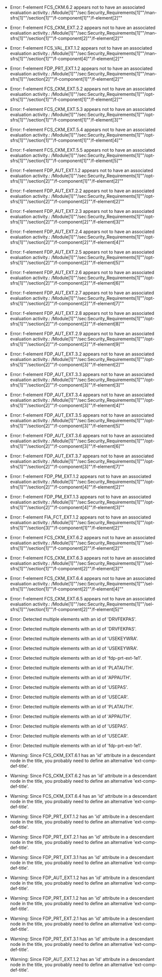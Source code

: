 * Error: f-element FCS_CKM.6.2  appears not to have an associated evaluation activity.:
        /Module[1]""/sec:Security_Requirements[1]""/man-sfrs[1]""/section[1]""/f-component[1]""/f-element[2]""
* Error: f-element FCS_CKM_EXT.2.2  appears not to have an associated evaluation activity.:
        /Module[1]""/sec:Security_Requirements[1]""/man-sfrs[1]""/section[1]""/f-component[2]""/f-element[2]""
* Error: f-element FCS_VAL_EXT.1.2  appears not to have an associated evaluation activity.:
        /Module[1]""/sec:Security_Requirements[1]""/man-sfrs[1]""/section[1]""/f-component[4]""/f-element[2]""
* Error: f-element FDP_PRT_EXT.1.2  appears not to have an associated evaluation activity.:
        /Module[1]""/sec:Security_Requirements[1]""/man-sfrs[1]""/section[2]""/f-component[1]""/f-element[2]""
* Error: f-element FCS_CKM_EXT.5.2  appears not to have an associated evaluation activity.:
        /Module[1]""/sec:Security_Requirements[1]""/opt-sfrs[1]""/section[1]""/f-component[1]""/f-element[2]""
* Error: f-element FCS_CKM_EXT.5.3  appears not to have an associated evaluation activity.:
        /Module[1]""/sec:Security_Requirements[1]""/opt-sfrs[1]""/section[1]""/f-component[1]""/f-element[3]""
* Error: f-element FCS_CKM_EXT.5.4  appears not to have an associated evaluation activity.:
        /Module[1]""/sec:Security_Requirements[1]""/opt-sfrs[1]""/section[1]""/f-component[1]""/f-element[4]""
* Error: f-element FCS_CKM_EXT.5.5  appears not to have an associated evaluation activity.:
        /Module[1]""/sec:Security_Requirements[1]""/opt-sfrs[1]""/section[1]""/f-component[1]""/f-element[5]""
* Error: f-element FDP_AUT_EXT.1.2  appears not to have an associated evaluation activity.:
        /Module[1]""/sec:Security_Requirements[1]""/opt-sfrs[1]""/section[2]""/f-component[1]""/f-element[2]""
* Error: f-element FDP_AUT_EXT.2.2  appears not to have an associated evaluation activity.:
        /Module[1]""/sec:Security_Requirements[1]""/opt-sfrs[1]""/section[2]""/f-component[2]""/f-element[2]""
* Error: f-element FDP_AUT_EXT.2.3  appears not to have an associated evaluation activity.:
        /Module[1]""/sec:Security_Requirements[1]""/opt-sfrs[1]""/section[2]""/f-component[2]""/f-element[3]""
* Error: f-element FDP_AUT_EXT.2.4  appears not to have an associated evaluation activity.:
        /Module[1]""/sec:Security_Requirements[1]""/opt-sfrs[1]""/section[2]""/f-component[2]""/f-element[4]""
* Error: f-element FDP_AUT_EXT.2.5  appears not to have an associated evaluation activity.:
        /Module[1]""/sec:Security_Requirements[1]""/opt-sfrs[1]""/section[2]""/f-component[2]""/f-element[5]""
* Error: f-element FDP_AUT_EXT.2.6  appears not to have an associated evaluation activity.:
        /Module[1]""/sec:Security_Requirements[1]""/opt-sfrs[1]""/section[2]""/f-component[2]""/f-element[6]""
* Error: f-element FDP_AUT_EXT.2.7  appears not to have an associated evaluation activity.:
        /Module[1]""/sec:Security_Requirements[1]""/opt-sfrs[1]""/section[2]""/f-component[2]""/f-element[7]""
* Error: f-element FDP_AUT_EXT.2.8  appears not to have an associated evaluation activity.:
        /Module[1]""/sec:Security_Requirements[1]""/opt-sfrs[1]""/section[2]""/f-component[2]""/f-element[8]""
* Error: f-element FDP_AUT_EXT.2.9  appears not to have an associated evaluation activity.:
        /Module[1]""/sec:Security_Requirements[1]""/opt-sfrs[1]""/section[2]""/f-component[2]""/f-element[9]""
* Error: f-element FDP_AUT_EXT.3.2  appears not to have an associated evaluation activity.:
        /Module[1]""/sec:Security_Requirements[1]""/opt-sfrs[1]""/section[2]""/f-component[3]""/f-element[2]""
* Error: f-element FDP_AUT_EXT.3.3  appears not to have an associated evaluation activity.:
        /Module[1]""/sec:Security_Requirements[1]""/opt-sfrs[1]""/section[2]""/f-component[3]""/f-element[3]""
* Error: f-element FDP_AUT_EXT.3.4  appears not to have an associated evaluation activity.:
        /Module[1]""/sec:Security_Requirements[1]""/opt-sfrs[1]""/section[2]""/f-component[3]""/f-element[4]""
* Error: f-element FDP_AUT_EXT.3.5  appears not to have an associated evaluation activity.:
        /Module[1]""/sec:Security_Requirements[1]""/opt-sfrs[1]""/section[2]""/f-component[3]""/f-element[5]""
* Error: f-element FDP_AUT_EXT.3.6  appears not to have an associated evaluation activity.:
        /Module[1]""/sec:Security_Requirements[1]""/opt-sfrs[1]""/section[2]""/f-component[3]""/f-element[6]""
* Error: f-element FDP_AUT_EXT.3.7  appears not to have an associated evaluation activity.:
        /Module[1]""/sec:Security_Requirements[1]""/opt-sfrs[1]""/section[2]""/f-component[3]""/f-element[7]""
* Error: f-element FDP_PM_EXT.1.2  appears not to have an associated evaluation activity.:
        /Module[1]""/sec:Security_Requirements[1]""/opt-sfrs[1]""/section[2]""/f-component[4]""/f-element[2]""
* Error: f-element FDP_PM_EXT.1.3  appears not to have an associated evaluation activity.:
        /Module[1]""/sec:Security_Requirements[1]""/opt-sfrs[1]""/section[2]""/f-component[4]""/f-element[3]""
* Error: f-element FIA_FCT_EXT.1.2  appears not to have an associated evaluation activity.:
        /Module[1]""/sec:Security_Requirements[1]""/opt-sfrs[1]""/section[3]""/f-component[1]""/f-element[2]""
* Error: f-element FCS_CKM_EXT.6.2  appears not to have an associated evaluation activity.:
        /Module[1]""/sec:Security_Requirements[1]""/sel-sfrs[1]""/section[1]""/f-component[2]""/f-element[2]""
* Error: f-element FCS_CKM_EXT.6.3  appears not to have an associated evaluation activity.:
        /Module[1]""/sec:Security_Requirements[1]""/sel-sfrs[1]""/section[1]""/f-component[2]""/f-element[3]""
* Error: f-element FCS_CKM_EXT.6.4  appears not to have an associated evaluation activity.:
        /Module[1]""/sec:Security_Requirements[1]""/sel-sfrs[1]""/section[1]""/f-component[2]""/f-element[4]""
* Error: f-element FCS_CKM_EXT.6.5  appears not to have an associated evaluation activity.:
        /Module[1]""/sec:Security_Requirements[1]""/sel-sfrs[1]""/section[1]""/f-component[2]""/f-element[5]""
* Error: Detected multiple elements with an id of 'DRVFEKPAS'.
* Error: Detected multiple elements with an id of 'DRVFEKPAS'.
* Error: Detected multiple elements with an id of 'USEKEYWRA'.
* Error: Detected multiple elements with an id of 'USEKEYWRA'.
* Error: Detected multiple elements with an id of 'fdp-prt-ext-1e1'.
* Error: Detected multiple elements with an id of 'PLATAUTH'.
* Error: Detected multiple elements with an id of 'APPAUTH'.
* Error: Detected multiple elements with an id of 'USEPAS'.
* Error: Detected multiple elements with an id of 'USECAR'.
* Error: Detected multiple elements with an id of 'PLATAUTH'.
* Error: Detected multiple elements with an id of 'APPAUTH'.
* Error: Detected multiple elements with an id of 'USEPAS'.
* Error: Detected multiple elements with an id of 'USECAR'.
* Error: Detected multiple elements with an id of 'fdp-prt-ext-1e1'.
* Warning: Since FCS_CKM_EXT.6.1 has an 'id' attribute in a descendant node in the title, you probably need to define an alternative 'ext-comp-def-title'.
                       
* Warning: Since FCS_CKM_EXT.6.2 has an 'id' attribute in a descendant node in the title, you probably need to define an alternative 'ext-comp-def-title'.
                       
* Warning: Since FCS_CKM_EXT.6.4 has an 'id' attribute in a descendant node in the title, you probably need to define an alternative 'ext-comp-def-title'.
                       
* Warning: Since FDP_PRT_EXT.1.2 has an 'id' attribute in a descendant node in the title, you probably need to define an alternative 'ext-comp-def-title'.
                       
* Warning: Since FDP_PRT_EXT.2.1 has an 'id' attribute in a descendant node in the title, you probably need to define an alternative 'ext-comp-def-title'.
                       
* Warning: Since FDP_PRT_EXT.3.1 has an 'id' attribute in a descendant node in the title, you probably need to define an alternative 'ext-comp-def-title'.
                       
* Warning: Since FDP_AUT_EXT.1.2 has an 'id' attribute in a descendant node in the title, you probably need to define an alternative 'ext-comp-def-title'.
                       
* Warning: Since FDP_PRT_EXT.1.2 has an 'id' attribute in a descendant node in the title, you probably need to define an alternative 'ext-comp-def-title'.
                       
* Warning: Since FDP_PRT_EXT.2.1 has an 'id' attribute in a descendant node in the title, you probably need to define an alternative 'ext-comp-def-title'.
                       
* Warning: Since FDP_PRT_EXT.3.1 has an 'id' attribute in a descendant node in the title, you probably need to define an alternative 'ext-comp-def-title'.
                       
* Warning: Since FDP_AUT_EXT.1.2 has an 'id' attribute in a descendant node in the title, you probably need to define an alternative 'ext-comp-def-title'.
                       
